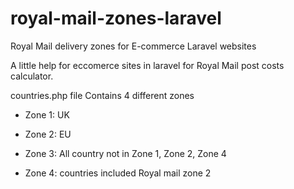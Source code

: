 # royal-mail-zones-laravel
Royal Mail delivery zones for E-commerce Laravel websites

A little help for eccomerce sites in laravel for Royal Mail post costs calculator.


countries.php file Contains 
4 different zones 

- Zone 1: UK

- Zone 2: EU

- Zone 3: All country not in Zone 1, Zone 2, Zone 4

- Zone 4: countries included Royal mail zone 2
